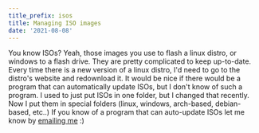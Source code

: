```yaml
---
title_prefix: isos
title: Managing ISO images
date: '2021-08-08'
---
```


You know ISOs? Yeah, those images you use to flash a linux distro, or windows to a flash drive.
They are pretty complicated to keep up-to-date. Every time there is a new version of a linux distro, I'd need to go to the distro's website and redownload it.
It would be nice if there would be a program that can automatically update ISOs, but I don't know of such a program.
I used to just put ISOs in one folder, but I changed that recently. Now I put them in special folders (linux, windows, arch-based, debian-based, etc..)
If you know of a program that can auto-update ISOs let me know by [emailing me](mailto:hi@sheepdev.xyz) :)
